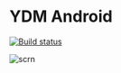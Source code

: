 # YDM Android

[![Build status](https://build.appcenter.ms/v0.1/apps/d4923d36-1c79-4475-abd6-7dd1234e68f5/branches/master/badge)](https://appcenter.ms)

![scrn](/scrn.jpg)
